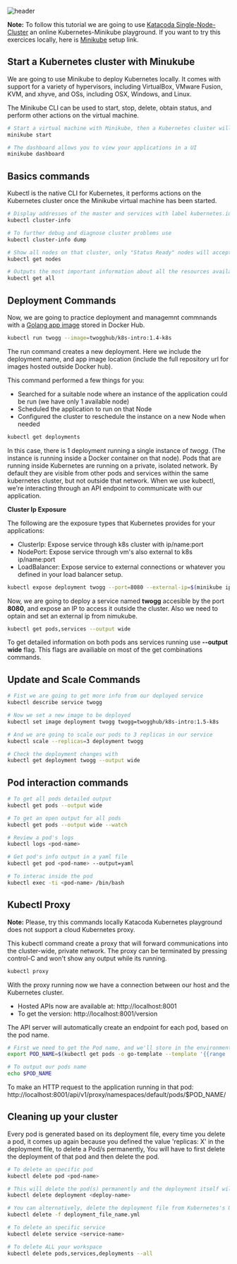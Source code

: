 ![header](https://raw.githubusercontent.com/twogg-git/k8s-intro/master/kubernetes_katacoda.png)


**Note:** To follow this tutorial we are going to use [Katacoda Single-Node-Cluster](https://www.katacoda.com/courses/kubernetes/launch-single-node-cluster) an online Kubernetes-Minikube playground. If you want to try this exercices locally, here is [Minikube](https://github.com/kubernetes/minikube/) setup link.

## Start a Kubernetes cluster with Minukube

We are going to use Minikube to deploy Kubernetes locally. It comes with support for a variety of hypervisors, including VirtualBox, VMware Fusion, KVM, and xhyve, and OSs, including OSX, Windows, and Linux.

The Minikube CLI can be used to start, stop, delete, obtain status, and perform other actions on the virtual machine. 

```sh
# Start a virtual machine with Minikube, then a Kubernetes cluster will be runnig in that VM
minikube start

# The dashboard allows you to view your applications in a UI 
minikube dashboard
```

## Basics commands

Kubectl is the native CLI for Kubernetes, it performs actions on the Kubernetes cluster once the Minikube virtual machine has been started.

```sh
# Display addresses of the master and services with label kubernetes.io/cluster-service=true 
kubectl cluster-info

# To further debug and diagnose cluster problems use
kubectl cluster-info dump

# Show all nodes on that cluster, only "Status Ready" nodes will accept applications for deployment
kubectl get nodes

# Outputs the most important information about all the resources available
kubectl get all 
```

## Deployment Commands 

Now, we are going to practice deployment and managemnt commnands with a [Golang app image](https://hub.docker.com/r/twogghub/k8s-intro/) stored in Docker Hub.

```sh
kubectl run twogg --image=twogghub/k8s-intro:1.4-k8s
```
The run command creates a new deployment. Here we include the deployment name, and app image location (include the full repository url for images hosted outside Docker hub).

This command performed a few things for you:
- Searched for a suitable node where an instance of the application could be run (we have only 1 available node)
- Scheduled the application to run on that Node
- Configured the cluster to reschedule the instance on a new Node when needed

```sh
kubectl get deployments
```
In this case, there is 1 deployment running a single instance of *twogg*. (The instance is running inside a Docker container on that node). Pods that are running inside Kubernetes are running on a private, isolated network. By default they are visible from other pods and services within the same kubernetes cluster, but not outside that network. When we use kubectl, we're interacting through an API endpoint to communicate with our application.

**Cluster Ip Exposure**

The following are the exposure types that Kubernetes provides for your applications:
- ClusterIp: Expose service through k8s cluster with ip/name:port
- NodePort: Expose service through vm's also external to k8s ip/name:port
- LoadBalancer: Expose service to external connections or whatever you defined in your load balancer setup.

```sh
kubectl expose deployment twogg --port=8080 --external-ip=$(minikube ip) --type=LoadBalancer
```
Now, we are going to deploy a service named **twogg** accesible by the port **8080**, and expose an IP to access it outside the cluster. Also we need to optain and set an external ip from nimukube.

```sh
kubectl get pods,services --output wide
```
To get detailed information on both pods ans services running use **--output wide** flag. This flags are availiable on most of the get combinations commands.

## Update and Scale Commands 

```sh
# Fist we are going to get more info from our deployed service
kubectl describe service twogg

# Now we set a new image to be deployed 
kubectl set image deployment twogg twogg=twogghub/k8s-intro:1.5-k8s

# And we are going to scale our pods to 3 replicas in our service 
kubectl scale --replicas=3 deployment twogg

# Check the deployment changes with 
kubectl get deployment twogg --output wide
```

## Pod interaction commands 

```sh
# To get all pods detailed output
kubectl get pods --output wide 

# To get an open output for all pods  
kubectl get pods --output wide --watch

# Review a pod's logs
kubectl logs <pod-name>

# Get pod's info output in a yaml file
kubectl get pod <pod-name> --output=yaml

# To interac inside the pod
kubectl exec -ti <pod-name> /bin/bash

```

## Kubectl Proxy

**Note:** Please, try this commands locally Katacoda Kubernetes playground does not support a cloud Kubernetes proxy. 

This kubectl command create a proxy that will forward communications into the cluster-wide, private network. The proxy can be terminated by pressing control-C and won't show any output while its running. 

```sh
kubectl proxy
```

With the proxy running now we have a connection between our host and the Kubernetes cluster.
- Hosted APIs now are available at: http://localhost:8001 
- To get the version: http://localhost:8001/version

The API server will automatically create an endpoint for each pod, based on the pod name.

```sh
# First we need to get the Pod name, and we'll store in the environment variable POD_NAME
export POD_NAME=$(kubectl get pods -o go-template --template '{{range .items}}{{.metadata.name}}{{"\n"}}{{end}}')

# To output our pods name 
echo $POD_NAME
```

To make an HTTP request to the application running in that pod: http://localhost:8001/api/v1/proxy/namespaces/default/pods/$POD_NAME/

## Cleaning up your cluster

Every pod is generated based on its deployment file, every time you delete a pod, it comes up again because you 
defined the value 'replicas: X' in the deployment file, to delete a Pod/s permanently, You will have to first delete the deployment of that pod and then delete the pod.

```sh
# To delete an specific pod  
kubectl delete pod <pod-name>

# This will delete the pod(s) permanently and the deployment itself will be deleted permanently 
kubectl delete deployment <deploy-name>

# You can alternatively, delete the deployment file from Kubernetes's UI as well
kubectl delete -f deployment_file_name.yml

# To delete an specific service  
kubectl delete service <service-name>

# To delete ALL your workspace
kubectl delete pods,services,deployments --all
```

